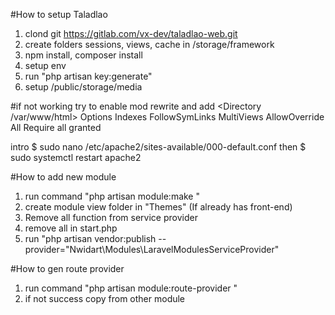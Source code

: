 #How to setup Taladlao
1. clond git https://gitlab.com/vx-dev/taladlao-web.git
2. create folders sessions, views, cache in /storage/framework
3. npm install, composer install
5. setup env
4. run "php artisan key:generate"
6. setup /public/storage/media

#if not working
try to enable mod rewrite
and add
<Directory /var/www/html>
        Options Indexes FollowSymLinks MultiViews
        AllowOverride All
        Require all granted
</Directory>

intro $ sudo nano /etc/apache2/sites-available/000-default.conf
then $ sudo systemctl restart apache2

#How to add new module
1. run command "php artisan module:make <module-name>"
2. create module view folder in "Themes" (If already has front-end)
3. Remove all function from service provider
4. remove all in start.php
5. run "php artisan vendor:publish --provider="Nwidart\Modules\LaravelModulesServiceProvider"

#How to gen route provider
1. run command "php artisan module:route-provider <module-name>"
2. if not success copy from other module
